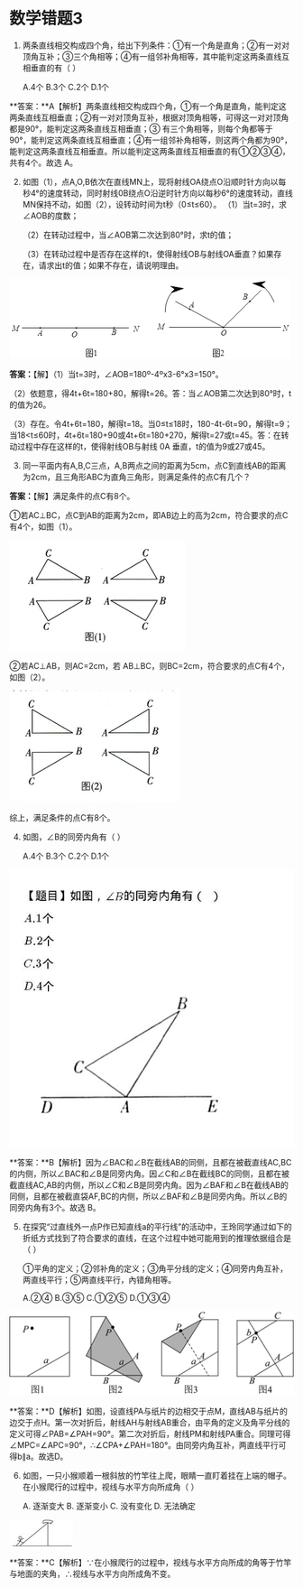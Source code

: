 # 数学错题3

1. 两条直线相交构成四个角，给出下列条件：①有一个角是直角；②有一对对顶角互补；③三个角相等；④有一组邻补角相等，其中能判定这两条直线互相垂直的有（   ）

   A.4个    B.3个    C.2个    D.1个

**答案：**A【解析】两条直线相交构成四个角，①有一个角是直角，能判定这两条直线互相垂直；②有一对对顶角互补，根据对顶角相等，可得这一对对顶角都是90°，能判定这两条直线互相垂直；③ 有三个角相等，则每个角都等于90°，能判定这两条直线互相垂直；④有一组邻补角相等，则这两个角都为90°，能判定这两条直线互相垂直。所以能判定这两条直线互相垂直的有①②③④，共有4个。故选 A。



2. 如图（1），点A,O,B依次在直线MN上，现将射线OA绕点O沿顺时针方向以每秒4°的速度转动，同时射线0B绕点O沿逆时针方向以每秒6°的速度转动，直线MN保持不动，如图（2），设转动时间为t秒（0≤t≤60）。
   （1）当t=3时，求∠AOB的度数；

   （2）在转动过程中，当∠AOB第二次达到80°时，求t的值；

   （3）在转动过程中是否存在这样的t，使得射线OB与射线OA垂直？如果存在，请求出t的值；如果不存在，请说明理由。

![image8](img/image8.png)

**答案：**【解】（1）当t=3时，∠AOB=180º-4ºx3-6°x3=150°。

（2）依题意，得4t+6t=180+80，解得t=26。答：当∠AOB第二次达到80°时，t的值为26。

（3）存在。令4t+6t=180，解得t=18。当0≤t≤18时，180-4t-6t=90，解得t=9；当18<t≤60时，4t+6t=180+90或4t+6t=180+270，解得t=27或t=45。答：在转动过程中存在这样的t，使得射线OB与射线 0A 垂直，t的值为9或27或45。



3. 同一平面内有A,B,C三点，A,B两点之间的距离为5cm，点C到直线AB的距离为2cm，且三角形ABC为直角三角形，则满足条件的点C有几个？

**答案：**【解】满足条件的点C有8个。

①若AC⊥BC，点C到AB的距离为2cm，即AB边上的高为2cm，符合要求的点C有4个，如图（1）。

![image-20250220212208731](img/image9.png)

②若AC⊥AB，则AC=2cm，若 AB⊥BC，则BC=2cm，符合要求的点C有4个，如图（2）。

![image-20250220212258444](img/image10.png)

综上，满足条件的点C有8个。



4. 如图，∠B的同旁内角有（   ）

   A.4个    B.3个    C.2个    D.1个

![image11](img/image11.jpeg)

**答案：**B【解析】因为∠BAC和∠B在截线AB的同侧，且都在被截直线AC,BC的内侧，所以∠BAC和∠B是同旁内角。因∠C和∠B在截线BC的同侧，且都在被截直线AC,AB的内侧，所以∠C和∠B是同旁内角。因为∠BAF和∠B在截线AB的同侧，且都在被截直袋AF,BC的内侧，所以∠BAF和∠B是同旁内角。所以∠B的同旁内角有3个。故选 B。



5. 在探究“过直线外一点P作已知直线a的平行线”的活动中，王玲同学通过如下的折纸方式找到了符合要求的直线，在这个过程中她可能用到的推理依据组合是（   ）

   ①平角的定义；②邻补角的定义；③角平分线的定义；④同旁内角互补，两直线平行；⑤两直线平行，內错角相等。

   A.②④    B.③⑤    C.①②⑤    D.①③④

![image12](img/image12.jpg)

**答案：**D【解析】如图，设直线PA与纸片的边相交于点M，直线AB与纸片的边交于点H。第一次对折后，射线AH与射线AB重合，由平角的定义及角平分线的定义可得∠PAB=∠PAH=90°。第二次对折后，射线PM和射线PA重合。同理可得∠MPC=∠APC=90°，∴∠CPA+∠PAH=180°。由同旁内角互补，两直线平行可得b∥a。故选D。



6. 如图，一只小猴顺着一根斜放的竹竿往上爬，眼睛一直盯着挂在上端的帽子。在小猴爬行的过程中，视线与水平方向所成角（   ）

   A. 逐渐变大    B. 逐渐变小    C. 没有变化    D. 无法确定

![image13](img/image13.jpg)

**答案：**C【解析】∵在小猴爬行的过程中，视线与水平方向所成的角等于竹竿与地面的夹角，∴视线与水平方向所成角不变。
